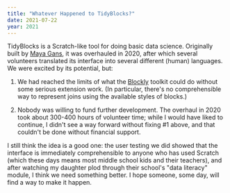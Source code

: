 ```yaml
---
title: "Whatever Happened to TidyBlocks?"
date: 2021-07-22
year: 2021
---
```


TidyBlocks is a Scratch-like tool for doing basic data science.
Originally built by [Maya Gans][gans-maya],
it was overhauled in 2020,
after which several volunteers translated its interface into several different (human) languages.
We were excited by its potential, but:

1.  We had reached the limits of what the [Blockly][blockly] toolkit could do
    without some serious extension work.
    (In particular,
    there's no comprehensible way to represent joins using the available styles of blocks.)

2.  Nobody was willing to fund further development.
    The overhaul in 2020 took about 300-400 hours of volunteer time;
    while I would have liked to continue,
    I didn't see a way forward without fixing #1 above,
    and that couldn't be done without financial support.

I still think the idea is a good one:
the user testing we did showed that the interface is immediately comprehensible
to anyone who has used Scratch
(which these days means most middle school kids and their teachers),
and after watching my daughter plod through their school's "data literacy" module,
I think we need something better.
I hope someone, some day, will find a way to make it happen.

[blockly]: https://developers.google.com/blockly/
[gans-maya]: https://maya.rbind.io/
